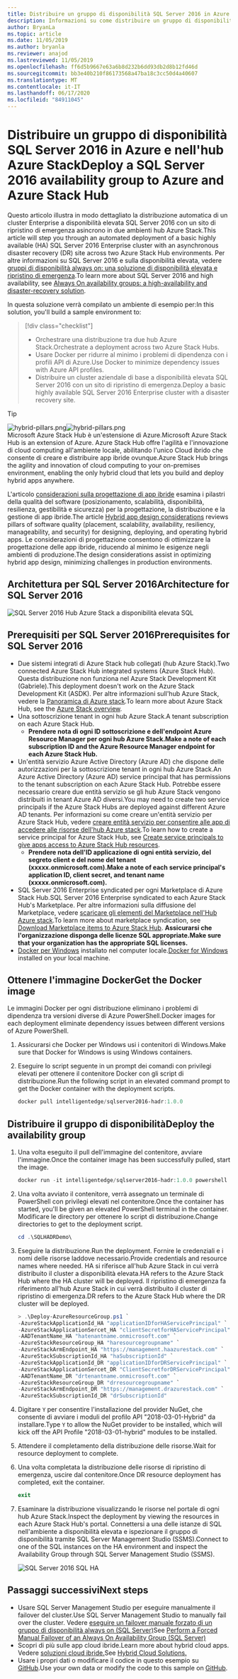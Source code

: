 ```yaml
---
title: Distribuire un gruppo di disponibilità SQL Server 2016 in Azure e nell'hub Azure Stack
description: Informazioni su come distribuire un gruppo di disponibilità SQL Server 2016 in Azure e Azure Stack Hub.
author: BryanLa
ms.topic: article
ms.date: 11/05/2019
ms.author: bryanla
ms.reviewer: anajod
ms.lastreviewed: 11/05/2019
ms.openlocfilehash: ff6d5b9667e63a6b8d232b6dd93db2d8b12fd46d
ms.sourcegitcommit: bb3e40b210f86173568a47ba18c3cc50d4a40607
ms.translationtype: MT
ms.contentlocale: it-IT
ms.lasthandoff: 06/17/2020
ms.locfileid: "84911045"
---
```

# <a name="deploy-a-sql-server-2016-availability-group-to-azure-and-azure-stack-hub"></a><span data-ttu-id="58244-103">Distribuire un gruppo di disponibilità SQL Server 2016 in Azure e nell'hub Azure Stack</span><span class="sxs-lookup"><span data-stu-id="58244-103">Deploy a SQL Server 2016 availability group to Azure and Azure Stack Hub</span></span>

<span data-ttu-id="58244-104">Questo articolo illustra in modo dettagliato la distribuzione automatica di un cluster Enterprise a disponibilità elevata SQL Server 2016 con un sito di ripristino di emergenza asincrono in due ambienti hub Azure Stack.</span><span class="sxs-lookup"><span data-stu-id="58244-104">This article will step you through an automated deployment of a basic highly available (HA) SQL Server 2016 Enterprise cluster with an asynchronous disaster recovery (DR) site across two Azure Stack Hub environments.</span></span> <span data-ttu-id="58244-105">Per altre informazioni su SQL Server 2016 e sulla disponibilità elevata, vedere [gruppi di disponibilità always on: una soluzione di disponibilità elevata e ripristino di emergenza](https://docs.microsoft.com/sql/database-engine/availability-groups/windows/always-on-availability-groups-sql-server?view=sql-server-2016).</span><span class="sxs-lookup"><span data-stu-id="58244-105">To learn more about SQL Server 2016 and high availability, see [Always On availability groups: a high-availability and disaster-recovery solution](https://docs.microsoft.com/sql/database-engine/availability-groups/windows/always-on-availability-groups-sql-server?view=sql-server-2016).</span></span>

<span data-ttu-id="58244-106">In questa soluzione verrà compilato un ambiente di esempio per:</span><span class="sxs-lookup"><span data-stu-id="58244-106">In this solution, you'll build a sample environment to:</span></span>

> [!div class="checklist"]
> - <span data-ttu-id="58244-107">Orchestrare una distribuzione tra due hub Azure Stack.</span><span class="sxs-lookup"><span data-stu-id="58244-107">Orchestrate a deployment across two Azure Stack Hubs.</span></span>
> - <span data-ttu-id="58244-108">Usare Docker per ridurre al minimo i problemi di dipendenza con i profili API di Azure.</span><span class="sxs-lookup"><span data-stu-id="58244-108">Use Docker to minimize dependency issues with Azure API profiles.</span></span>
> - <span data-ttu-id="58244-109">Distribuire un cluster aziendale di base a disponibilità elevata SQL Server 2016 con un sito di ripristino di emergenza.</span><span class="sxs-lookup"><span data-stu-id="58244-109">Deploy a basic highly available SQL Server 2016 Enterprise cluster with a disaster recovery site.</span></span>

> [!Tip]  
> <span data-ttu-id="58244-110">![hybrid-pillars.png](./media/solution-deployment-guide-cross-cloud-scaling/hybrid-pillars.png)</span><span class="sxs-lookup"><span data-stu-id="58244-110">![hybrid-pillars.png](./media/solution-deployment-guide-cross-cloud-scaling/hybrid-pillars.png)</span></span>  
> <span data-ttu-id="58244-111">Microsoft Azure Stack Hub è un'estensione di Azure.</span><span class="sxs-lookup"><span data-stu-id="58244-111">Microsoft Azure Stack Hub is an extension of Azure.</span></span> <span data-ttu-id="58244-112">Azure Stack Hub offre l'agilità e l'innovazione di cloud computing all'ambiente locale, abilitando l'unico Cloud ibrido che consente di creare e distribuire app ibride ovunque.</span><span class="sxs-lookup"><span data-stu-id="58244-112">Azure Stack Hub brings the agility and innovation of cloud computing to your on-premises environment, enabling the only hybrid cloud that lets you build and deploy hybrid apps anywhere.</span></span>  
> 
> <span data-ttu-id="58244-113">L'articolo [considerazioni sulla progettazione di app ibride](overview-app-design-considerations.md) esamina i pilastri della qualità del software (posizionamento, scalabilità, disponibilità, resilienza, gestibilità e sicurezza) per la progettazione, la distribuzione e la gestione di app ibride.</span><span class="sxs-lookup"><span data-stu-id="58244-113">The article [Hybrid app design considerations](overview-app-design-considerations.md) reviews pillars of software quality (placement, scalability, availability, resiliency, manageability, and security) for designing, deploying, and operating hybrid apps.</span></span> <span data-ttu-id="58244-114">Le considerazioni di progettazione consentono di ottimizzare la progettazione delle app ibride, riducendo al minimo le esigenze negli ambienti di produzione.</span><span class="sxs-lookup"><span data-stu-id="58244-114">The design considerations assist in optimizing hybrid app design, minimizing challenges in production environments.</span></span>

## <a name="architecture-for-sql-server-2016"></a><span data-ttu-id="58244-115">Architettura per SQL Server 2016</span><span class="sxs-lookup"><span data-stu-id="58244-115">Architecture for SQL Server 2016</span></span>

![SQL Server 2016 Hub Azure Stack a disponibilità elevata SQL](media/solution-deployment-guide-sql-ha/image1.png)

## <a name="prerequisites-for-sql-server-2016"></a><span data-ttu-id="58244-117">Prerequisiti per SQL Server 2016</span><span class="sxs-lookup"><span data-stu-id="58244-117">Prerequisites for SQL Server 2016</span></span>

- <span data-ttu-id="58244-118">Due sistemi integrati di Azure Stack hub collegati (hub Azure Stack).</span><span class="sxs-lookup"><span data-stu-id="58244-118">Two connected Azure Stack Hub integrated systems (Azure Stack Hub).</span></span> <span data-ttu-id="58244-119">Questa distribuzione non funziona nel Azure Stack Development Kit (Gabriele).</span><span class="sxs-lookup"><span data-stu-id="58244-119">This deployment doesn't work on the Azure Stack Development Kit (ASDK).</span></span> <span data-ttu-id="58244-120">Per altre informazioni sull'hub Azure Stack, vedere la [Panoramica di Azure stack](https://azure.microsoft.com/overview/azure-stack/).</span><span class="sxs-lookup"><span data-stu-id="58244-120">To learn more about Azure Stack Hub, see the [Azure Stack overview](https://azure.microsoft.com/overview/azure-stack/).</span></span>
- <span data-ttu-id="58244-121">Una sottoscrizione tenant in ogni hub Azure Stack.</span><span class="sxs-lookup"><span data-stu-id="58244-121">A tenant subscription on each Azure Stack Hub.</span></span>
  - <span data-ttu-id="58244-122">**Prendere nota di ogni ID sottoscrizione e dell'endpoint Azure Resource Manager per ogni hub Azure Stack.**</span><span class="sxs-lookup"><span data-stu-id="58244-122">**Make a note of each subscription ID and the Azure Resource Manager endpoint for each Azure Stack Hub.**</span></span>
- <span data-ttu-id="58244-123">Un'entità servizio Azure Active Directory (Azure AD) che dispone delle autorizzazioni per la sottoscrizione tenant in ogni hub Azure Stack.</span><span class="sxs-lookup"><span data-stu-id="58244-123">An Azure Active Directory (Azure AD) service principal that has permissions to the tenant subscription on each Azure Stack Hub.</span></span> <span data-ttu-id="58244-124">Potrebbe essere necessario creare due entità servizio se gli hub Azure Stack vengono distribuiti in tenant Azure AD diversi.</span><span class="sxs-lookup"><span data-stu-id="58244-124">You may need to create two service principals if the Azure Stack Hubs are deployed against different Azure AD tenants.</span></span> <span data-ttu-id="58244-125">Per informazioni su come creare un'entità servizio per Azure Stack Hub, vedere [creare entità servizio per consentire alle app di accedere alle risorse dell'hub Azure stack](https://docs.microsoft.com/azure-stack/user/azure-stack-create-service-principals).</span><span class="sxs-lookup"><span data-stu-id="58244-125">To learn how to create a service principal for Azure Stack Hub, see [Create service principals to give apps access to Azure Stack Hub resources](https://docs.microsoft.com/azure-stack/user/azure-stack-create-service-principals).</span></span>
  - <span data-ttu-id="58244-126">**Prendere nota dell'ID applicazione di ogni entità servizio, del segreto client e del nome del tenant (xxxxx.onmicrosoft.com).**</span><span class="sxs-lookup"><span data-stu-id="58244-126">**Make a note of each service principal's application ID, client secret, and tenant name (xxxxx.onmicrosoft.com).**</span></span>
- <span data-ttu-id="58244-127">SQL Server 2016 Enterprise syndicated per ogni Marketplace di Azure Stack Hub.</span><span class="sxs-lookup"><span data-stu-id="58244-127">SQL Server 2016 Enterprise syndicated to each Azure Stack Hub's Marketplace.</span></span> <span data-ttu-id="58244-128">Per altre informazioni sulla diffusione del Marketplace, vedere [scaricare gli elementi del Marketplace nell'Hub Azure stack](https://docs.microsoft.com/azure-stack/operator/azure-stack-download-azure-marketplace-item).</span><span class="sxs-lookup"><span data-stu-id="58244-128">To learn more about marketplace syndication, see [Download Marketplace items to Azure Stack Hub](https://docs.microsoft.com/azure-stack/operator/azure-stack-download-azure-marketplace-item).</span></span>
    <span data-ttu-id="58244-129">**Assicurarsi che l'organizzazione disponga delle licenze SQL appropriate.**</span><span class="sxs-lookup"><span data-stu-id="58244-129">**Make sure that your organization has the appropriate SQL licenses.**</span></span>
- <span data-ttu-id="58244-130">[Docker per Windows](https://docs.docker.com/docker-for-windows/) installato nel computer locale.</span><span class="sxs-lookup"><span data-stu-id="58244-130">[Docker for Windows](https://docs.docker.com/docker-for-windows/) installed on your local machine.</span></span>

## <a name="get-the-docker-image"></a><span data-ttu-id="58244-131">Ottenere l'immagine Docker</span><span class="sxs-lookup"><span data-stu-id="58244-131">Get the Docker image</span></span>

<span data-ttu-id="58244-132">Le immagini Docker per ogni distribuzione eliminano i problemi di dipendenza tra versioni diverse di Azure PowerShell.</span><span class="sxs-lookup"><span data-stu-id="58244-132">Docker images for each deployment eliminate dependency issues between different versions of Azure PowerShell.</span></span>

1. <span data-ttu-id="58244-133">Assicurarsi che Docker per Windows usi i contenitori di Windows.</span><span class="sxs-lookup"><span data-stu-id="58244-133">Make sure that Docker for Windows is using Windows containers.</span></span>
2. <span data-ttu-id="58244-134">Eseguire lo script seguente in un prompt dei comandi con privilegi elevati per ottenere il contenitore Docker con gli script di distribuzione.</span><span class="sxs-lookup"><span data-stu-id="58244-134">Run the following script in an elevated command prompt to get the Docker container with the deployment scripts.</span></span>

    ```powershell  
    docker pull intelligentedge/sqlserver2016-hadr:1.0.0
    ```

## <a name="deploy-the-availability-group"></a><span data-ttu-id="58244-135">Distribuire il gruppo di disponibilità</span><span class="sxs-lookup"><span data-stu-id="58244-135">Deploy the availability group</span></span>

1. <span data-ttu-id="58244-136">Una volta eseguito il pull dell'immagine del contenitore, avviare l'immagine.</span><span class="sxs-lookup"><span data-stu-id="58244-136">Once the container image has been successfully pulled, start the image.</span></span>

      ```powershell  
      docker run -it intelligentedge/sqlserver2016-hadr:1.0.0 powershell
      ```

2. <span data-ttu-id="58244-137">Una volta avviato il contenitore, verrà assegnato un terminale di PowerShell con privilegi elevati nel contenitore.</span><span class="sxs-lookup"><span data-stu-id="58244-137">Once the container has started, you'll be given an elevated PowerShell terminal in the container.</span></span> <span data-ttu-id="58244-138">Modificare le directory per ottenere lo script di distribuzione.</span><span class="sxs-lookup"><span data-stu-id="58244-138">Change directories to get to the deployment script.</span></span>

      ```powershell  
      cd .\SQLHADRDemo\
      ```

3. <span data-ttu-id="58244-139">Eseguire la distribuzione.</span><span class="sxs-lookup"><span data-stu-id="58244-139">Run the deployment.</span></span> <span data-ttu-id="58244-140">Fornire le credenziali e i nomi delle risorse laddove necessario.</span><span class="sxs-lookup"><span data-stu-id="58244-140">Provide credentials and resource names where needed.</span></span> <span data-ttu-id="58244-141">HA si riferisce all'hub Azure Stack in cui verrà distribuito il cluster a disponibilità elevata.</span><span class="sxs-lookup"><span data-stu-id="58244-141">HA refers to the Azure Stack Hub where the HA cluster will be deployed.</span></span> <span data-ttu-id="58244-142">Il ripristino di emergenza fa riferimento all'hub Azure Stack in cui verrà distribuito il cluster di ripristino di emergenza.</span><span class="sxs-lookup"><span data-stu-id="58244-142">DR refers to the Azure Stack Hub where the DR cluster will be deployed.</span></span>

      ```powershell
      > .\Deploy-AzureResourceGroup.ps1 `
      -AzureStackApplicationId_HA "applicationIDforHAServicePrincipal" `
      -AzureStackApplicationSercet_HA "clientSecretforHAServicePrincipal" `
      -AADTenantName_HA "hatenantname.onmicrosoft.com" `
      -AzureStackResourceGroup_HA "haresourcegroupname" `
      -AzureStackArmEndpoint_HA "https://management.haazurestack.com" `
      -AzureStackSubscriptionId_HA "haSubscriptionId" `
      -AzureStackApplicationId_DR "applicationIDforDRServicePrincipal" `
      -AzureStackApplicationSercet_DR "ClientSecretforDRServicePrincipal" `
      -AADTenantName_DR "drtenantname.onmicrosoft.com" `
      -AzureStackResourceGroup_DR "drresourcegroupname" `
      -AzureStackArmEndpoint_DR "https://management.drazurestack.com" `
      -AzureStackSubscriptionId_DR "drSubscriptionId"
      ```

4. <span data-ttu-id="58244-143">Digitare `Y` per consentire l'installazione del provider NuGet, che consente di avviare i moduli del profilo API "2018-03-01-Hybrid" da installare.</span><span class="sxs-lookup"><span data-stu-id="58244-143">Type `Y` to allow the NuGet provider to be installed, which will kick off the API Profile "2018-03-01-hybrid" modules to be installed.</span></span>

5. <span data-ttu-id="58244-144">Attendere il completamento della distribuzione delle risorse.</span><span class="sxs-lookup"><span data-stu-id="58244-144">Wait for resource deployment to complete.</span></span>

6. <span data-ttu-id="58244-145">Una volta completata la distribuzione delle risorse di ripristino di emergenza, uscire dal contenitore.</span><span class="sxs-lookup"><span data-stu-id="58244-145">Once DR resource deployment has completed, exit the container.</span></span>

      ```powershell
      exit
      ```

7. <span data-ttu-id="58244-146">Esaminare la distribuzione visualizzando le risorse nel portale di ogni hub Azure Stack.</span><span class="sxs-lookup"><span data-stu-id="58244-146">Inspect the deployment by viewing the resources in each Azure Stack Hub's portal.</span></span> <span data-ttu-id="58244-147">Connettersi a una delle istanze di SQL nell'ambiente a disponibilità elevata e ispezionare il gruppo di disponibilità tramite SQL Server Management Studio (SSMS).</span><span class="sxs-lookup"><span data-stu-id="58244-147">Connect to one of the SQL instances on the HA environment and inspect the Availability Group through SQL Server Management Studio (SSMS).</span></span>

    ![SQL Server 2016 SQL HA](media/solution-deployment-guide-sql-ha/image2.png)

## <a name="next-steps"></a><span data-ttu-id="58244-149">Passaggi successivi</span><span class="sxs-lookup"><span data-stu-id="58244-149">Next steps</span></span>

- <span data-ttu-id="58244-150">Usare SQL Server Management Studio per eseguire manualmente il failover del cluster.</span><span class="sxs-lookup"><span data-stu-id="58244-150">Use SQL Server Management Studio to manually fail over the cluster.</span></span> <span data-ttu-id="58244-151">Vedere [eseguire un failover manuale forzato di un gruppo di disponibilità always on (SQL Server)](https://docs.microsoft.com/sql/database-engine/availability-groups/windows/perform-a-forced-manual-failover-of-an-availability-group-sql-server?view=sql-server-2017)</span><span class="sxs-lookup"><span data-stu-id="58244-151">See [Perform a Forced Manual Failover of an Always On Availability Group (SQL Server)](https://docs.microsoft.com/sql/database-engine/availability-groups/windows/perform-a-forced-manual-failover-of-an-availability-group-sql-server?view=sql-server-2017)</span></span>
- <span data-ttu-id="58244-152">Scopri di più sulle app cloud ibride.</span><span class="sxs-lookup"><span data-stu-id="58244-152">Learn more about hybrid cloud apps.</span></span> <span data-ttu-id="58244-153">Vedere [soluzioni cloud ibride.](https://aka.ms/azsdevtutorials)</span><span class="sxs-lookup"><span data-stu-id="58244-153">See [Hybrid Cloud Solutions.](https://aka.ms/azsdevtutorials)</span></span>
- <span data-ttu-id="58244-154">Usare i propri dati o modificare il codice in questo esempio su [GitHub](https://github.com/Azure-Samples/azure-intelligent-edge-patterns).</span><span class="sxs-lookup"><span data-stu-id="58244-154">Use your own data or modify the code to this sample on [GitHub](https://github.com/Azure-Samples/azure-intelligent-edge-patterns).</span></span>
